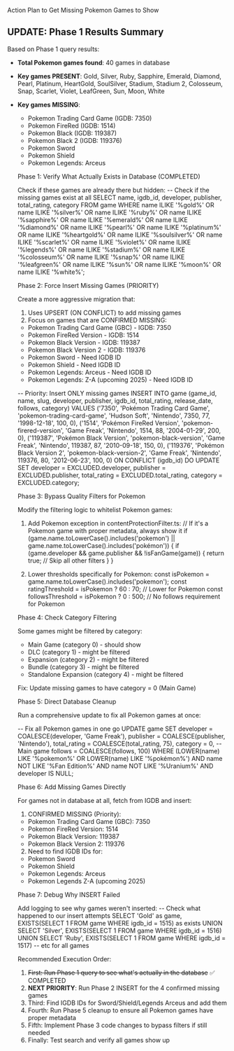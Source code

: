 Action Plan to Get Missing Pokemon Games to Show

## UPDATE: Phase 1 Results Summary
Based on Phase 1 query results:
- **Total Pokemon games found**: 40 games in database
- **Key games PRESENT**: Gold, Silver, Ruby, Sapphire, Emerald, Diamond, Pearl, Platinum, HeartGold, SoulSilver, Stadium, Stadium 2, Colosseum, Snap, Scarlet, Violet, LeafGreen, Sun, Moon, White
- **Key games MISSING**:
  - Pokemon Trading Card Game (IGDB: 7350)
  - Pokemon FireRed (IGDB: 1514)
  - Pokemon Black (IGDB: 119387)
  - Pokemon Black 2 (IGDB: 119376)
  - Pokemon Sword
  - Pokemon Shield
  - Pokemon Legends: Arceus

  Phase 1: Verify What Actually Exists in Database (COMPLETED)

  Check if these games are already there but hidden:
  -- Check if the missing games exist at all
  SELECT name, igdb_id, developer, publisher, total_rating, category
  FROM game
  WHERE name ILIKE '%gold%' OR name ILIKE '%silver%'
     OR name ILIKE '%ruby%' OR name ILIKE '%sapphire%'
     OR name ILIKE '%emerald%' OR name ILIKE '%diamond%'
     OR name ILIKE '%pearl%' OR name ILIKE '%platinum%'
     OR name ILIKE '%heartgold%' OR name ILIKE '%soulsilver%'
     OR name ILIKE '%scarlet%' OR name ILIKE '%violet%'
     OR name ILIKE '%legends%' OR name ILIKE '%stadium%'
     OR name ILIKE '%colosseum%' OR name ILIKE '%snap%'
     OR name ILIKE '%leafgreen%' OR name ILIKE '%sun%'
     OR name ILIKE '%moon%' OR name ILIKE '%white%';

  Phase 2: Force Insert Missing Games (PRIORITY)

  Create a more aggressive migration that:
  1. Uses UPSERT (ON CONFLICT) to add missing games
  2. Focus on games that are CONFIRMED MISSING:
    - Pokemon Trading Card Game (GBC) - IGDB: 7350
    - Pokemon FireRed Version - IGDB: 1514
    - Pokemon Black Version - IGDB: 119387
    - Pokemon Black Version 2 - IGDB: 119376
    - Pokemon Sword - Need IGDB ID
    - Pokemon Shield - Need IGDB ID
    - Pokemon Legends: Arceus - Need IGDB ID
    - Pokemon Legends: Z-A (upcoming 2025) - Need IGDB ID

  -- Priority: Insert ONLY missing games
  INSERT INTO game (game_id, name, slug, developer, publisher, igdb_id, total_rating, release_date, follows, category)
  VALUES
    ('7350', 'Pokémon Trading Card Game', 'pokemon-trading-card-game', 'Hudson Soft', 'Nintendo', 7350, 77, '1998-12-18', 100, 0),
    ('1514', 'Pokémon FireRed Version', 'pokemon-firered-version', 'Game Freak', 'Nintendo', 1514, 88, '2004-01-29', 200, 0),
    ('119387', 'Pokémon Black Version', 'pokemon-black-version', 'Game Freak', 'Nintendo', 119387, 87, '2010-09-18', 150, 0),
    ('119376', 'Pokémon Black Version 2', 'pokemon-black-version-2', 'Game Freak', 'Nintendo', 119376, 80, '2012-06-23', 100, 0)
  ON CONFLICT (igdb_id)
  DO UPDATE SET
    developer = EXCLUDED.developer,
    publisher = EXCLUDED.publisher,
    total_rating = EXCLUDED.total_rating,
    category = EXCLUDED.category;

  Phase 3: Bypass Quality Filters for Pokemon

  Modify the filtering logic to whitelist Pokemon games:

  1. Add Pokemon exception in contentProtectionFilter.ts:
  // If it's a Pokemon game with proper metadata, always show it
  if (game.name.toLowerCase().includes('pokemon') || game.name.toLowerCase().includes('pokémon')) {
    if (game.developer && game.publisher && !isFanGame(game)) {
      return true; // Skip all other filters
    }
  }

  2. Lower thresholds specifically for Pokemon:
  const isPokemon = game.name.toLowerCase().includes('pokemon');
  const ratingThreshold = isPokemon ? 60 : 70; // Lower for Pokemon
  const followsThreshold = isPokemon ? 0 : 500; // No follows requirement for Pokemon

  Phase 4: Check Category Filtering

  Some games might be filtered by category:
  - Main Game (category 0) - should show
  - DLC (category 1) - might be filtered
  - Expansion (category 2) - might be filtered
  - Bundle (category 3) - might be filtered
  - Standalone Expansion (category 4) - might be filtered

  Fix: Update missing games to have category = 0 (Main Game)

  Phase 5: Direct Database Cleanup

  Run a comprehensive update to fix all Pokemon games at once:

  -- Fix all Pokemon games in one go
  UPDATE game
  SET
    developer = COALESCE(developer, 'Game Freak'),
    publisher = COALESCE(publisher, 'Nintendo'),
    total_rating = COALESCE(total_rating, 75),
    category = 0,  -- Main game
    follows = COALESCE(follows, 100)
  WHERE (LOWER(name) LIKE '%pokemon%' OR LOWER(name) LIKE '%pokémon%')
    AND name NOT LIKE '%Fan Edition%'
    AND name NOT LIKE '%Uranium%'
    AND developer IS NULL;

  Phase 6: Add Missing Games Directly

  For games not in database at all, fetch from IGDB and insert:

  1. CONFIRMED MISSING (Priority):
    - Pokemon Trading Card Game (GBC): 7350
    - Pokemon FireRed Version: 1514
    - Pokemon Black Version: 119387
    - Pokemon Black Version 2: 119376

  2. Need to find IGDB IDs for:
    - Pokemon Sword
    - Pokemon Shield
    - Pokemon Legends: Arceus
    - Pokemon Legends Z-A (upcoming 2025)

  Phase 7: Debug Why INSERT Failed

  Add logging to see why games weren't inserted:
  -- Check what happened to our insert attempts
  SELECT 'Gold' as game, EXISTS(SELECT 1 FROM game WHERE igdb_id = 1515) as exists
  UNION SELECT 'Silver', EXISTS(SELECT 1 FROM game WHERE igdb_id = 1516)
  UNION SELECT 'Ruby', EXISTS(SELECT 1 FROM game WHERE igdb_id = 1517)
  -- etc for all games

  Recommended Execution Order:

  1. ~~First: Run Phase 1 query to see what's actually in the database~~ ✅ COMPLETED
  2. **NEXT PRIORITY**: Run Phase 2 INSERT for the 4 confirmed missing games
  3. Third: Find IGDB IDs for Sword/Shield/Legends Arceus and add them
  4. Fourth: Run Phase 5 cleanup to ensure all Pokemon games have proper metadata
  5. Fifth: Implement Phase 3 code changes to bypass filters if still needed
  6. Finally: Test search and verify all games show up
